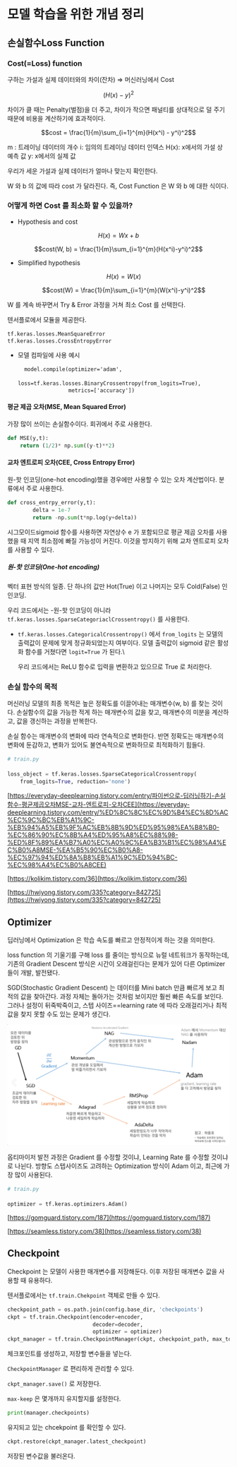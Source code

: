# 모델 학습을 위한 개념 정리

## 손실함수Loss Function

### Cost(=Loss) function

구하는 가설과 실제 데이터와의 차이(잔차) ⇒ 머신러닝에서 Cost

$$(H(x) - y)^2$$

차이가 클 때는 Penalty(벌점)을 더 주고, 차이가 작으면 패널티를 상대적으로 덜 주기 때문에 비용을 계산하기에 효과적이다.

$$cost = \frac{1}{m}\sum_{i=1}^{m}(H(x^i) - y^i)^2$$

m : 트레이닝 데이터의 개수
i: 임의의 트레이닝 데이터 인덱스
H(x): x에서의 가설 상 예측 값
y: x에서의 실제 값

우리가 세운 가설과 실제 데이터가 얼마나 맞는지 확인한다.

W 와 b 의 값에 따라 cost 가 달라진다. 즉, Cost Function 은 W 와 b 에 대한 식이다.

### 어떻게 하면 Cost 를 최소화 할 수 있을까?

- Hypothesis and cost

$$H(x) = Wx + b$$

$$cost(W, b) = \frac{1}{m}\sum_{i=1}^{m}(H(x^i)-y^i)^2$$

- Simplified hypothesis

    $$H(x) = W(x)$$

    $$cost(W) = \frac{1}{m}\sum_{i=1}^{m}(W(x^i)-y^i)^2$$

W 를 계속 바꾸면서 Try & Error 과정을 거쳐 최소 Cost 를 선택한다.

텐서플로에서 모듈을 제공한다.

    tf.keras.losses.MeanSquareError
    tf.keras.losses.CrossEntropyError

- 모델 컴파일에 사용 예시

        model.compile(optimizer='adam',
                      loss=tf.keras.losses.BinaryCrossentropy(from_logits=True),
                      metrics=['accuracy'])

#### 평균 제곱 오차(MSE, Mean Squared Error)

가장 많이 쓰이는 손실함수이다. 회귀에서 주로 사용한다.

```python
def MSE(y,t):
    return (1/2)* np.sum((y-t)**2)
```

#### 교차 엔트로피 오차(CEE, Cross Entropy Error)

 원-핫 인코딩(one-hot encoding)했을 경우에만 사용할 수 있는 오차 계산법이다. 분류에서 주로 사용한다.

```python
def cross_entrpy_error(y,t): 
		delta = 1e-7 
		return -np.sum(t*np.log(y+delta))
```

 시그모이드sigmoid 함수를 사용하면 자연상수 e 가 포함되므로 평균 제곱 오차를 사용했을 때 지역 최소점에 빠질 가능성이 커진다. 이것을 방지하기 위해 교차 엔트로피 오차를 사용할 수 있다.

##### 원-핫 인코딩(One-hot encoding)

벡터 표현 방식의 일종. 단 하나의 값만 Hot(True) 이고 나머지는 모두 Cold(False) 인 인코딩. 

 우리 코드에서는 -원-핫 인코딩이 아니라`tf.keras.losses.SparseCategoriaclCrossentropy()` 를 사용한다.

- `tf.keras.losses.CategoricalCrossentropy()` 에서 `from_logits` 는 모델의 출력값이 문제에 맞게 정규화되었는지 여부이다. 모델 출력값이 sigmoid 같은 활성화 함수를 거쳤다면 `logit=True` 가 된다.\

    우리 코드에서는 ReLU 함수로 입력을 변환하고 있으므로 True 로 처리한다.

### 손실 함수의 목적

 머신러닝 모델의 최종 목적은 높은 정확도를 이끌어내는 매개변수(w, b) 를 찾는 것이다. 손실함수의 값을 가능한 적게 하는 매개변수의 값을 찾고, 매개변수의 미분을 계산하고, 값을 갱신하는 과정을 반복한다. 

 손실 함수는 매개변수의 변화에 따라 연속적으로 변화한다. 반면 정확도는 매개변수의 변화에 둔감하고, 변화가 있어도 불연속적으로 변화하므로 최적화하기 힘들다.

```python
# train.py

loss_object = tf.keras.losses.SparseCategoricalCrossentropy(
    from_logits=True, reduction='none')
```

[https://everyday-deeplearning.tistory.com/entry/파이썬으로-딥러닝하기-손실함수-평균제곱오차MSE-교차-엔트로피-오차CEE](https://everyday-deeplearning.tistory.com/entry/%ED%8C%8C%EC%9D%B4%EC%8D%AC%EC%9C%BC%EB%A1%9C-%EB%94%A5%EB%9F%AC%EB%8B%9D%ED%95%98%EA%B8%B0-%EC%86%90%EC%8B%A4%ED%95%A8%EC%88%98-%ED%8F%89%EA%B7%A0%EC%A0%9C%EA%B3%B1%EC%98%A4%EC%B0%A8MSE-%EA%B5%90%EC%B0%A8-%EC%97%94%ED%8A%B8%EB%A1%9C%ED%94%BC-%EC%98%A4%EC%B0%A8CEE)

[https://kolikim.tistory.com/36](https://kolikim.tistory.com/36)

[https://hwiyong.tistory.com/335?category=842725](https://hwiyong.tistory.com/335?category=842725)



## Optimizer

딥러닝에서 Optimization 은 학습 속도를 빠르고 안정적이게 하는 것을 의미한다.

loss function 의 기울기를 구해 loss 를 줄이는 방식으로 뉴럴 네트워크가 동작하는데, 기존의 Gradient Descent 방식은 시간이 오래걸린다는 문제가 있어 다른 Optimizer 들이 개발, 발전됐다.

 SGD(Stochastic Gradient Descent) 는 데이터를 Mini batch 만큼 빠르게 보고 최적의 값을 찾아간다. 과정 자체는 돌아가는 것처럼 보이지만 훨씬 빠른 속도를 보인다. 그러나 설정이 뒤죽박죽이고, 스텝 사이즈==learning rate 에 따라 오래걸리거나 최적값을 찾지 못할 수도 있는 문제가 생긴다.

![optimizer.png](./README/optimizer.png)

 옵티마이저 발전 과정은 Gradient 를 수정할 것이냐,  Learning Rate 를 수정할 것이냐로 나뉜다. 방향도 스텝사이즈도 고려하는 Optimization 방식이 Adam 이고, 최근에 가장 많이 사용된다.

```python
# train.py

optimizer = tf.keras.optimizers.Adam()
```

[https://gomguard.tistory.com/187](https://gomguard.tistory.com/187)

[https://seamless.tistory.com/38](https://seamless.tistory.com/38)



## Checkpoint

Checkpoint 는 모델이 사용한 매개변수를 저장해둔다. 이후 저장된 매개변수 값을 사용할 때 유용하다. 

텐서플로에서는 `tf.train.Chekpoint` 객체로 만들 수 있다.

```python
checkpoint_path = os.path.join(config.base_dir, 'checkpoints')
ckpt = tf.train.Checkpoint(encoder=encoder,
                           decoder=decoder,
                           optimizer = optimizer)
ckpt_manager = tf.train.CheckpointManager(ckpt, checkpoint_path, max_to_keep=3)
```

체크포인트를 생성하고, 저장할 변수들을 넣는다.

`CheckpointManager` 로 편리하게 관리할 수 있다.

`ckpt_manager.save()` 로 저장한다.

`max-keep` 은 몇개까지 유지할지를 설정한다.

```python
print(manager.checkpoints)
```

유지되고 있는 chcekpoint 를 확인할 수 있다.

```python
ckpt.restore(ckpt_manager.latest_checkpoint)
```

저장된 변수값을 불러온다.
